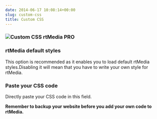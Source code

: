 ```yaml
---
date: 2014-06-17 10:08:14+00:00
slug: custom-css
title: Custom CSS
---
```


### ![Custom CSS rtMedia PRO](http://docs.rtcamp.com/wp-content/uploads/2014/06/Custom-CSS-rtMedia-PRO.jpg)




### rtMedia default styles


This option is recommended as it enables you to load default rtMedia styles.Disabling it will mean that you have to write your own style for rtMedia.


### Paste your CSS code


Directly paste your CSS code in this field.

**Remember to backup your website before you add your own code to rtMedia.**
